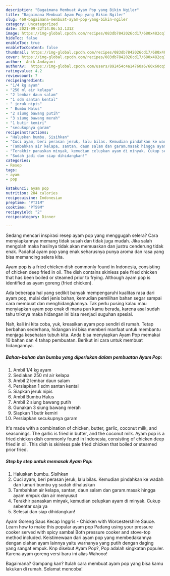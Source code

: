 ```yaml
---
description: "Bagaimana Membuat Ayam Pop yang Bikin Ngiler"
title: "Bagaimana Membuat Ayam Pop yang Bikin Ngiler"
slug: 469-bagaimana-membuat-ayam-pop-yang-bikin-ngiler
category: Uncategorized
date: 2021-09-22T14:06:53.131Z
image: https://img-global.cpcdn.com/recipes/083db7842026cd17/680x482cq70/ayam-pop-foto-resep-utama.jpg
hideToc: false
enableToc: true
enableTocContent: false
thumbnail: https://img-global.cpcdn.com/recipes/083db7842026cd17/680x482cq70/ayam-pop-foto-resep-utama.jpg
cover: https://img-global.cpcdn.com/recipes/083db7842026cd17/680x482cq70/ayam-pop-foto-resep-utama.jpg
author:  Anik Andayani
authorAv:  https://img-global.cpcdn.com/users/892454c4a14760a6/60x60cq50/avatar.jpg
ratingvalue: 4.2
reviewcount: 7
recipeingredient:
- "1/4 kg ayam"
- "250 ml air kelapa"
- "2 lembar daun salam"
- "1 sdm santan kental"
- " jeruk nipis"
- " Bumbu Halus"
- "2 siung bawang putih"
- "3 siung bawang merah"
- "1 butir kemiri"
- "secukupnya garam"
recipeinstructions:
- "Haluskan bumbu. Sisihkan"
- "Cuci ayam, beri perasan jeruk, lalu bilas. Kemudian pindahkan ke wadah dan lumuri bumbu yg sudah dihaluskan"
- "Tambahkan air kelapa, santan, daun salam dan garam.masak hingga ayam empuk dan air menyusut"
- "Terakhir panaskan minyak, kemudian celupkan ayam di minyak. Cukup sebentar saja ya"
- "Sudah jadi dan siap dihidangkan!"
categories:
- Resep
tags:
- ayam
- pop

katakunci: ayam pop 
nutrition: 284 calories
recipecuisine: Indonesian
preptime: "PT31M"
cooktime: "PT59M"
recipeyield: "2"
recipecategory: Dinner

---
```



Sedang mencari inspirasi resep ayam pop yang menggugah selera? Cara menyiapkannya memang tidak susah dan tidak juga mudah. Jika salah mengolah maka hasilnya tidak akan memuaskan dan justru cenderung tidak enak. Padahal ayam pop yang enak seharusnya punya aroma dan rasa yang bisa memancing selera kita.


Ayam pop is a fried chicken dish commonly found in Indonesia, consisting of chicken deep fried in oil. The dish contains skinless pale fried chicken that has been boiled or steamed prior to frying. Although ayam pop is identified as ayam goreng (fried chicken).

Ada beberapa hal yang sedikit banyak mempengaruhi kualitas rasa dari ayam pop, mulai dari jenis bahan, kemudian pemilihan bahan segar sampai cara membuat dan menghidangkannya. Tak perlu pusing kalau mau menyiapkan ayam pop enak di mana pun kamu berada, karena asal sudah tahu triknya maka hidangan ini bisa menjadi suguhan spesial.


Nah, kali ini kita coba, yuk, kreasikan ayam pop sendiri di rumah. Tetap berbahan sederhana, hidangan ini bisa memberi manfaat untuk membantu menjaga kesehatan tubuh kita. Anda bisa menyiapkan Ayam Pop memakai 10 bahan dan 4 tahap pembuatan. Berikut ini cara untuk membuat hidangannya.

<!--inarticleads1-->

##### Bahan-bahan dan bumbu yang diperlukan dalam pembuatan Ayam Pop:

1. Ambil 1/4 kg ayam
1. Sediakan 250 ml air kelapa
1. Ambil 2 lembar daun salam
1. Persiapkan 1 sdm santan kental
1. Siapkan  jeruk nipis
1. Ambil  Bumbu Halus
1. Ambil 2 siung bawang putih
1. Gunakan 3 siung bawang merah
1. Siapkan 1 butir kemiri
1. Persiapkan secukupnya garam


It&#39;s made with a combination of chicken, butter, garlic, coconut milk, and seasonings. The garlic is fried in butter, and the coconut milk. Ayam pop is a fried chicken dish commonly found in Indonesia, consisting of chicken deep fried in oil. This dish is skinless pale fried chicken that boiled or steamed prior fried. 

<!--inarticleads2-->

##### Step by step untuk memasak Ayam Pop:

1. Haluskan bumbu. Sisihkan
1. Cuci ayam, beri perasan jeruk, lalu bilas. Kemudian pindahkan ke wadah dan lumuri bumbu yg sudah dihaluskan
1. Tambahkan air kelapa, santan, daun salam dan garam.masak hingga ayam empuk dan air menyusut
1. Terakhir panaskan minyak, kemudian celupkan ayam di minyak. Cukup sebentar saja ya
1. Selesai dan siap dihidangkan!

Ayam Goreng Saus Kecap Inggris - Chicken with Worcestershire Sauce. Learn how to make this popular ayam pop Padang using your pressure cooker served with spicy sambal Both pressure cooker and stove-top method included. Keistimewaan dari ayam pop yang membedakannya dengan olahan ayam lainnya yaitu warnanya yang putih dengan daging yang sangat empuk. Knp disebut Ayam Pop?, Pop adalah singkatan populer. Karena ayam goreng versi baru ini alias Wahooo! 

Bagaimana? Gampang kan? Itulah cara membuat ayam pop yang bisa kamu lakukan di rumah. Selamat mencoba!
